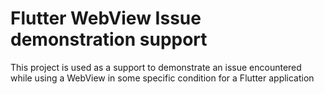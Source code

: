 # Flutter WebView Issue demonstration support

This project is used as a support to demonstrate an issue encountered while using a WebView in some specific condition for a Flutter application
